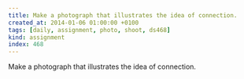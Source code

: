 ```yaml
---
title: Make a photograph that illustrates the idea of connection.
created_at: 2014-01-06 01:00:00 +0100
tags: [daily, assignment, photo, shoot, ds468]
kind: assignment
index: 468
---
```


Make a photograph that illustrates the idea of connection.
